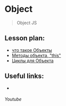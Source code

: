 ﻿# Object
> Object JS


## Lesson plan:
+ [что такое Объекты](https://learn.javascript.ru/object)
+ [Методы объекта, "this"](https://learn.javascript.ru/object-methods)
+ [Циклы для Объекта]()


## Useful links:
+ []()


###### Youtube

